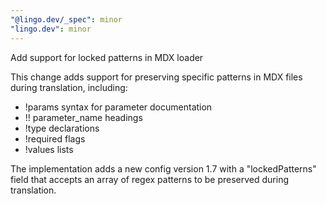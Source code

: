 ```yaml
---
"@lingo.dev/_spec": minor
"lingo.dev": minor
---
```


Add support for locked patterns in MDX loader

This change adds support for preserving specific patterns in MDX files during translation, including:

- !params syntax for parameter documentation
- !! parameter_name headings
- !type declarations
- !required flags
- !values lists

The implementation adds a new config version 1.7 with a "lockedPatterns" field that accepts an array of regex patterns to be preserved during translation.
